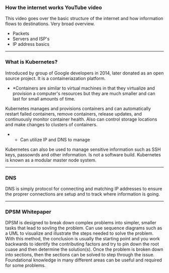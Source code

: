 ### How the internet works YouTube video
 This video goes over the basic structure of the internet and how information flows to destinations. Very broad overview.
 - Packets
 - Servers and ISP's 
 - IP address basics
---
### What is Kubernetes?
Introduced by group of Google developers in 2014, later donated as an open source project. It is a containeriazation platform.
* *Containers are similar to virtual machines in that they virtualize and provision a computer's resources but they are much smaller and can last for small amounts of time.

Kubernetes manages and provisions containers and can automatically restart failed containers, remove containers, release updates, and continuously monitor container health. Also can control storage locations and make changes to clusters of containers.
* * Can utilize IP and DNS to manage 

Kubernetes can also be used to manage sensitive information such as SSH keys, passowrds and other information.
Is not a software build. 
Kubernetes is known as a modular master node system. 

---
### DNS
DNS is simply protocol for connecting and matching IP addresses to ensure the proprer connections are setup and to track where information is going.


---
### DPSM Whitepaper
DPSM is designed to break down complex problems into simpler, smaller tasks that lead to sovling the problem. Can use sequence diagrams such as a UML to visualize and illustrate the steps needed to solve the problem. 
With this method, the conclusion is usually the starting point and you work backwards to identify the contributing factors and try to pin down the root cuase and then determine the solution(s). 
Once the problem is broken down into sections, then the sections can be solved to step through the issue.
Foundational knowledge in many different areas can be useful and required for some problems.